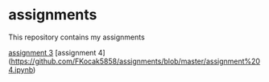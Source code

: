 # assignments
This repository contains my assignments

[assignment 3](https://github.com/FKocak5858/assignments/blob/master/assignment3%20(2).ipynb)
[assignment 4] (https://github.com/FKocak5858/assignments/blob/master/assignment%204.ipynb)
